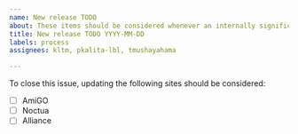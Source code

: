 ```yaml
---
name: New release TODO
about: These items should be considered whenever an internally significant release is made.
title: New release TODO YYYY-MM-DD
labels: process
assignees: kltm, pkalita-lbl, tmushayahama

---
```


To close this issue, updating the following sites should be considered:

- [ ] AmiGO
- [ ] Noctua
- [ ] Alliance
